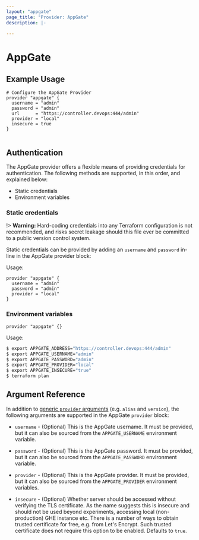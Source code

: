 ```yaml
---
layout: "appgate"
page_title: "Provider: AppGate"
description: |-

---
```


# AppGate

## Example Usage

```hcl
# Configure the AppGate Provider
provider "appgate" {
  username = "admin"
  password = "admin"
  url      = "https://controller.devops:444/admin"
  provider = "local"
  insecure = true
}


```

## Authentication

The AppGate provider offers a flexible means of providing credentials for
authentication. The following methods are supported, in this order, and
explained below:

- Static credentials
- Environment variables

### Static credentials

!> **Warning:** Hard-coding credentials into any Terraform configuration is not
recommended, and risks secret leakage should this file ever be committed to a
public version control system.

Static credentials can be provided by adding an `username` and `password`
in-line in the AppGate provider block:

Usage:

```hcl
provider "appgate" {
  username = "admin"
  password = "admin"
  provider = "local"
}
```

### Environment variables


```hcl
provider "appgate" {}
```

Usage:

```sh
$ export APPGATE_ADDRESS="https://controller.devops:444/admin"
$ export APPGATE_USERNAME="admin"
$ export APPGATE_PASSWORD="admin"
$ export APPGATE_PROVIDER="local"
$ export APPGATE_INSECURE="true"
$ terraform plan
```


## Argument Reference

In addition to [generic `provider` arguments](https://www.terraform.io/docs/configuration/providers.html)
(e.g. `alias` and `version`), the following arguments are supported in the AppGate
 `provider` block:

* `username` - (Optional) This is the AppGate username. It must be provided, but
  it can also be sourced from the `APPGATE_USERNAME` environment variable.

* `password` - (Optional) This is the AppGate password. It must be provided, but
  it can also be sourced from the `APPGATE_PASSWORD` environment variable.

* `provider` - (Optional) This is the AppGate provider. It must be provided, but
  it can also be sourced from the `APPGATE_PROVIDER` environment variables.

* `insecure` - (Optional) Whether server should be accessed without verifying the TLS certificate. As the name suggests this is insecure and should not be used beyond experiments, accessing local (non-production) GHE instance etc. There is a number of ways to obtain trusted certificate for free, e.g. from Let's Encrypt. Such trusted certificate does not require this option to be enabled. Defaults to `true`.

